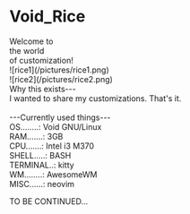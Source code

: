 <p>
<h1>
  Void_Rice
</h1>
                            Welcome to<br>                                             
                            the  world <br>                                      
                         of customization!<br>  
![rice1](/pictures/rice1.png)<br>                         
![rice2](/pictures/rice2.png)<br>                         
Why this exists---<br>
I wanted to share my customizations. That's it.<br>
<br>
---Currently used things--- <br>
OS........: Void GNU/Linux  <br>
RAM.......: 3GB  <br>
CPU.......: Intel i3 M370  <br>
SHELL.....: BASH  <br>
TERMINAL..: kitty  <br>
WM........: AwesomeWM <br> 
MISC......: neovim  <br>
  
TO BE CONTINUED...  
<p/>
